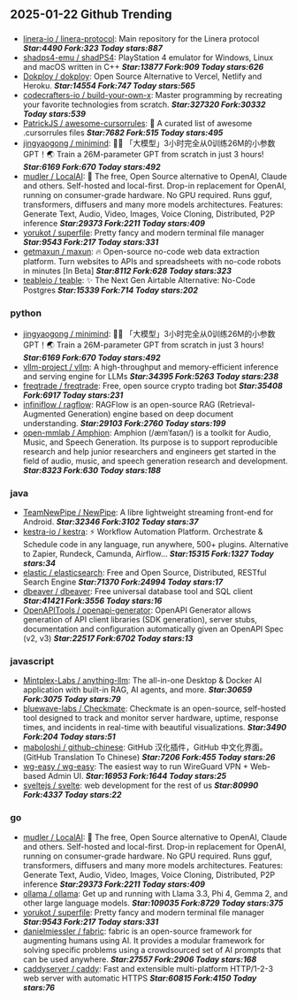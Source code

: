 ## 2025-01-22 Github Trending

### 
* [linera-io / linera-protocol](https://github.com/linera-io/linera-protocol): Main repository for the Linera protocol ***Star:4490 Fork:323 Today stars:887***
* [shadps4-emu / shadPS4](https://github.com/shadps4-emu/shadPS4): PlayStation 4 emulator for Windows, Linux and macOS written in C++ ***Star:13877 Fork:909 Today stars:626***
* [Dokploy / dokploy](https://github.com/Dokploy/dokploy): Open Source Alternative to Vercel, Netlify and Heroku. ***Star:14554 Fork:747 Today stars:565***
* [codecrafters-io / build-your-own-x](https://github.com/codecrafters-io/build-your-own-x): Master programming by recreating your favorite technologies from scratch. ***Star:327320 Fork:30332 Today stars:539***
* [PatrickJS / awesome-cursorrules](https://github.com/PatrickJS/awesome-cursorrules): 📄 A curated list of awesome .cursorrules files ***Star:7682 Fork:515 Today stars:495***
* [jingyaogong / minimind](https://github.com/jingyaogong/minimind): 🚀🚀 「大模型」3小时完全从0训练26M的小参数GPT！🌏 Train a 26M-parameter GPT from scratch in just 3 hours! ***Star:6169 Fork:670 Today stars:492***
* [mudler / LocalAI](https://github.com/mudler/LocalAI): 🤖 The free, Open Source alternative to OpenAI, Claude and others. Self-hosted and local-first. Drop-in replacement for OpenAI, running on consumer-grade hardware. No GPU required. Runs gguf, transformers, diffusers and many more models architectures. Features: Generate Text, Audio, Video, Images, Voice Cloning, Distributed, P2P inference ***Star:29373 Fork:2211 Today stars:409***
* [yorukot / superfile](https://github.com/yorukot/superfile): Pretty fancy and modern terminal file manager ***Star:9543 Fork:217 Today stars:331***
* [getmaxun / maxun](https://github.com/getmaxun/maxun): 🔥 Open-source no-code web data extraction platform. Turn websites to APIs and spreadsheets with no-code robots in minutes [In Beta] ***Star:8112 Fork:628 Today stars:323***
* [teableio / teable](https://github.com/teableio/teable): ✨ The Next Gen Airtable Alternative: No-Code Postgres ***Star:15339 Fork:714 Today stars:202***

### python
* [jingyaogong / minimind](https://github.com/jingyaogong/minimind): 🚀🚀 「大模型」3小时完全从0训练26M的小参数GPT！🌏 Train a 26M-parameter GPT from scratch in just 3 hours! ***Star:6169 Fork:670 Today stars:492***
* [vllm-project / vllm](https://github.com/vllm-project/vllm): A high-throughput and memory-efficient inference and serving engine for LLMs ***Star:34395 Fork:5263 Today stars:238***
* [freqtrade / freqtrade](https://github.com/freqtrade/freqtrade): Free, open source crypto trading bot ***Star:35408 Fork:6917 Today stars:231***
* [infiniflow / ragflow](https://github.com/infiniflow/ragflow): RAGFlow is an open-source RAG (Retrieval-Augmented Generation) engine based on deep document understanding. ***Star:29103 Fork:2760 Today stars:199***
* [open-mmlab / Amphion](https://github.com/open-mmlab/Amphion): Amphion (/æmˈfaɪən/) is a toolkit for Audio, Music, and Speech Generation. Its purpose is to support reproducible research and help junior researchers and engineers get started in the field of audio, music, and speech generation research and development. ***Star:8323 Fork:630 Today stars:188***

### java
* [TeamNewPipe / NewPipe](https://github.com/TeamNewPipe/NewPipe): A libre lightweight streaming front-end for Android. ***Star:32346 Fork:3102 Today stars:37***
* [kestra-io / kestra](https://github.com/kestra-io/kestra): ⚡ Workflow Automation Platform. Orchestrate & Schedule code in any language, run anywhere, 500+ plugins. Alternative to Zapier, Rundeck, Camunda, Airflow... ***Star:15315 Fork:1327 Today stars:34***
* [elastic / elasticsearch](https://github.com/elastic/elasticsearch): Free and Open Source, Distributed, RESTful Search Engine ***Star:71370 Fork:24994 Today stars:17***
* [dbeaver / dbeaver](https://github.com/dbeaver/dbeaver): Free universal database tool and SQL client ***Star:41421 Fork:3556 Today stars:16***
* [OpenAPITools / openapi-generator](https://github.com/OpenAPITools/openapi-generator): OpenAPI Generator allows generation of API client libraries (SDK generation), server stubs, documentation and configuration automatically given an OpenAPI Spec (v2, v3) ***Star:22517 Fork:6702 Today stars:13***

### javascript
* [Mintplex-Labs / anything-llm](https://github.com/Mintplex-Labs/anything-llm): The all-in-one Desktop & Docker AI application with built-in RAG, AI agents, and more. ***Star:30659 Fork:3075 Today stars:79***
* [bluewave-labs / Checkmate](https://github.com/bluewave-labs/Checkmate): Checkmate is an open-source, self-hosted tool designed to track and monitor server hardware, uptime, response times, and incidents in real-time with beautiful visualizations. ***Star:3490 Fork:204 Today stars:51***
* [maboloshi / github-chinese](https://github.com/maboloshi/github-chinese): GitHub 汉化插件，GitHub 中文化界面。 (GitHub Translation To Chinese) ***Star:7206 Fork:455 Today stars:26***
* [wg-easy / wg-easy](https://github.com/wg-easy/wg-easy): The easiest way to run WireGuard VPN + Web-based Admin UI. ***Star:16953 Fork:1644 Today stars:25***
* [sveltejs / svelte](https://github.com/sveltejs/svelte): web development for the rest of us ***Star:80990 Fork:4337 Today stars:22***

### go
* [mudler / LocalAI](https://github.com/mudler/LocalAI): 🤖 The free, Open Source alternative to OpenAI, Claude and others. Self-hosted and local-first. Drop-in replacement for OpenAI, running on consumer-grade hardware. No GPU required. Runs gguf, transformers, diffusers and many more models architectures. Features: Generate Text, Audio, Video, Images, Voice Cloning, Distributed, P2P inference ***Star:29373 Fork:2211 Today stars:409***
* [ollama / ollama](https://github.com/ollama/ollama): Get up and running with Llama 3.3, Phi 4, Gemma 2, and other large language models. ***Star:109035 Fork:8729 Today stars:375***
* [yorukot / superfile](https://github.com/yorukot/superfile): Pretty fancy and modern terminal file manager ***Star:9543 Fork:217 Today stars:331***
* [danielmiessler / fabric](https://github.com/danielmiessler/fabric): fabric is an open-source framework for augmenting humans using AI. It provides a modular framework for solving specific problems using a crowdsourced set of AI prompts that can be used anywhere. ***Star:27557 Fork:2906 Today stars:168***
* [caddyserver / caddy](https://github.com/caddyserver/caddy): Fast and extensible multi-platform HTTP/1-2-3 web server with automatic HTTPS ***Star:60815 Fork:4150 Today stars:76***
